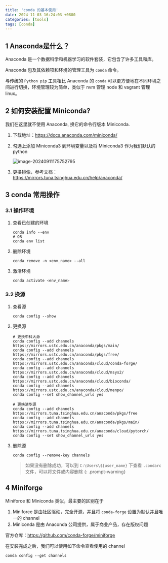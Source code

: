 ```yaml
---
title: 'conda 的基本使用'
date: 2024-11-03 16:24:03 +0800
categories: [tools]
tags: [conda]
---
```


## 1 Anaconda是什么？

Anaconda 是一个数据科学和机器学习的软件套装，它包含了许多工具和库。

Anaconda 包及其依赖项和环境的管理工具为 `conda` 命令。

与传统的 `Python pip` 工具相比 Anaconda 的 `conda` 可以更方便地在不同环境之间进行切换，环境管理较为简单，类似于 nvm 管理 node 和 vagrant 管理 linux。

## 2 如何安装配置 Miniconda?

我们在这里就不使用 Anaconda, 换它的命令行版本 Miniconda.

1. 下载地址：<https://docs.anaconda.com/miniconda/>

2. 勾选上添加 Miniconda3 到环境变量以及将 Miniconda3 作为我们默认的 python

   ![image-20240911175752795](https://thinkbook16-blog-img.oss-cn-zhangjiakou.aliyuncs.com/img_for_typora/image-20240911175752795.png)

3. 更换镜像，参考文档：<https://mirrors.tuna.tsinghua.edu.cn/help/anaconda/>

## 3 conda 常用操作

### 3.1 操作环境

1. 查看已创建的环境

   ```shell
   conda info --env
   # OR
   conda env list
   ```

2. 删除环境

   ```shell
   conda remove -n <env_name> --all
   ```

3. 激活环境

   ```python
   conda activate <env_name>
   ```

### 3.2 换源

1. 查看源

   ```shell
   conda config --show
   ```

2. 更换源

   ```shell
   # 更换中科大源
   conda config --add channels https://mirrors.ustc.edu.cn/anaconda/pkgs/main/
   conda config --add channels https://mirrors.ustc.edu.cn/anaconda/pkgs/free/
   conda config --add channels https://mirrors.ustc.edu.cn/anaconda/cloud/conda-forge/
   conda config --add channels https://mirrors.ustc.edu.cn/anaconda/cloud/msys2/
   conda config --add channels https://mirrors.ustc.edu.cn/anaconda/cloud/bioconda/
   conda config --add channels https://mirrors.ustc.edu.cn/anaconda/cloud/menpo/
   conda config --set show_channel_urls yes
   
   # 更换清华源
   conda config --add channels https://mirrors.tuna.tsinghua.edu.cn/anaconda/pkgs/free
   conda config --add channels https://mirrors.tuna.tsinghua.edu.cn/anaconda/pkgs/main/
   conda config --add channels https://mirrors.tuna.tsinghua.edu.cn/anaconda/cloud/pytorch/ 
   conda config --set show_channel_urls yes
   ```

3. 删除源

   ```shell
   conda config --remove-key channels
   ```

   > 如果没有删除成功，可以到 `C:\Users\${user_name}` 下查看 `.condarc` 文件，可以将文件或内容删除
   {: .prompt-warning}

## 4 Miniforge

Miniforce 和 Miniconda 类似，最主要的区别在于

1. Miniforce 是由社区驱动，完全开源，并且将 `conda-forge` 设置为默认并且唯一的 channel
2. Miniconda 是由 Anaconda 公司提供，属于商业产品，存在版权问题

官方仓库：<https://github.com/conda-forge/miniforge>

在安装完成之后，我们可以使用如下命令查看使用的 channel

```shell
conda config --get channels
```
